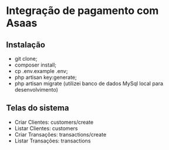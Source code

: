 # Integração de pagamento com Asaas

## Instalação
- git clone;
- composer install;
- cp .env.example .env;
- php artisan key:generate;
- php artisan migrate (utilizei banco de dados MySql local para desenvolvimento)

## Telas do sistema
- Criar Clientes: customers/create
- Listar Clientes: customers
- Criar Transações: transactions/create
- Listar Transações: transactions
